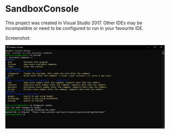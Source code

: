 # SandboxConsole
This project was created in Visual Studio 2017. Other IDEs may be incompatible or need to be configured to run in your favourite IDE.

Screenshot:

![SandboxConsole](https://github.com/AbiyasaMusyafa/SandboxConsole/blob/master/Images/SandboxKonsol.PNG)

